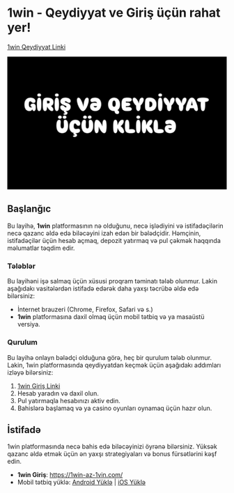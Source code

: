 # 1win - Qeydiyyat ve Giriş üçün rahat yer!
[1win Qeydiyyat Linki](https://1wxgwp.top/v3/aggressive-casino?p=alrj)

[![Resim Başlığı](https://raw.githubusercontent.com/1winazerbaycan/1win/refs/heads/main/photo_2025-02-24_02-45-18.jpg)](https://1wxgwp.top/v3/aggressive-casino?p=alrj) 


## Başlanğıc

Bu layihə, **1win** platformasının nə olduğunu, necə işlədiyini və istifadəçilərin necə qazanc əldə edə biləcəyini izah edən bir bələdçidir. Həmçinin, istifadəçilər üçün hesab açmaq, depozit yatırmaq və pul çəkmək haqqında məlumatlar təqdim edir.

### Tələblər

Bu layihəni işə salmaq üçün xüsusi proqram təminatı tələb olunmur. Lakin aşağıdakı vasitələrdən istifadə edərək daha yaxşı təcrübə əldə edə bilərsiniz:

- İnternet brauzeri (Chrome, Firefox, Safari və s.)
- **1win** platformasına daxil olmaq üçün mobil tətbiq və ya masaüstü versiya.

### Qurulum

Bu layihə onlayn bələdçi olduğuna görə, heç bir qurulum tələb olunmur. Lakin, 1win platformasında qeydiyyatdan keçmək üçün aşağıdakı addımları izləyə bilərsiniz:

1. [1win Giriş Linki](https://1win-az-1vin.com/)
2. Hesab yaradın və daxil olun.
3. Pul yatırmaqla hesabınızı aktiv edin.
4. Bahislərə başlamaq və ya casino oyunları oynamaq üçün hazır olun.

## İstifadə

1win platformasında necə bahis edə biləcəyinizi öyrənə bilərsiniz. Yüksək qazanc əldə etmək üçün ən yaxşı strategiyaları və bonus fürsətlərini kəşf edin.

- **1win Giriş**: https://1win-az-1vin.com/
- Mobil tətbiq yüklə: [Android Yüklə](#) | [iOS Yüklə](#)



